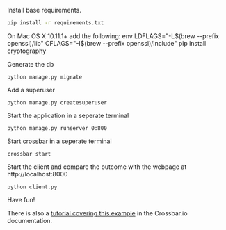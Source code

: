 Install base requirements.
``` bash
pip install -r requirements.txt
```

On Mac OS X 10.11.1+ add the following:
    env LDFLAGS="-L$(brew --prefix openssl)/lib" CFLAGS="-I$(brew --prefix openssl)/include" pip install cryptography

Generate the db

    python manage.py migrate

Add a superuser

    python manage.py createsuperuser

Start the application in a seperate terminal

    python manage.py runserver 0:800

Start crossbar in a seperate terminal

    crossbar start

Start the client and compare the outcome with the webpage at http://localhost:8000

    python client.py

Have fun!

There is also a [tutorial covering this example](http://crossbar.io/docs/Adding-Real-Time-to-Django-Applications/) in the Crossbar.io documentation.
